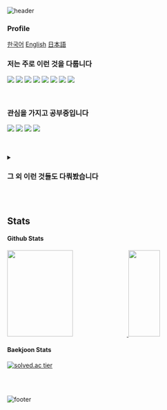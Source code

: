 ![header](https://capsule-render.vercel.app/api?type=waving&color=gradient&height=300&section=header&text=Chanho.Kim%20&fontSize=90&descAlign=50)

### Profile
[한국어](https://github.com/ifNotErrorRun/ifNotErrorRun/blob/main/README.md)
[English](https://github.com/ifNotErrorRun/ifNotErrorRun/blob/main/README_en.md)
[日本語](https://github.com/ifNotErrorRun/ifNotErrorRun/blob/main/README_jp.md)


### 저는 주로 이런 것을 다룹니다
<p align="left">
  <img src="https://img.shields.io/badge/TypeScript-007ACC?style=for-the-badge&logo=typescript&logoColor=white" />
  <img src="https://img.shields.io/badge/React-20232A?style=for-the-badge&logo=react&logoColor=61DAFB" />
  <img src="https://img.shields.io/badge/Next.js-000?logo=nextdotjs&logoColor=fff&style=for-the-badge" />
  <img src="https://img.shields.io/badge/Vue.js-35495E?style=for-the-badge&logo=vue.js&logoColor=4FC08D" />
  <img src="https://img.shields.io/badge/Java-ED8B00?style=for-the-badge&logo=openjdk&logoColor=white" />
  <img src="https://img.shields.io/badge/Spring-6DB33F?style=for-the-badge&logo=spring&logoColor=white" />
  <img src="https://img.shields.io/badge/MySQL-005C84?style=for-the-badge&logo=mysql&logoColor=white" />
  <img src="https://img.shields.io/badge/docker-%230db7ed.svg?style=for-the-badge&logo=docker&logoColor=white" />
</p>
<br />
  
### 관심을 가지고 공부중입니다
<p align="left">
  <img src="https://img.shields.io/badge/Kotlin-0095D5?&style=for-the-badge&logo=kotlin&logoColor=white" />
  <img src="https://img.shields.io/badge/MongoDB-4EA94B?style=for-the-badge&logo=mongodb&logoColor=white" />
  <img src="https://img.shields.io/badge/PostgreSQL-316192?style=for-the-badge&logo=postgresql&logoColor=white" />
  <img src="https://img.shields.io/badge/kubernetes-%23326ce5.svg?style=for-the-badge&logo=kubernetes&logoColor=white" />
</p>

  <br />
  <br />
<details>
  <summary><h3>그 외 이런 것들도 다뤄봤습니다</h3></summary>
  
  <h4>Web</h4>
  <div>
    <img src="https://img.shields.io/badge/HTML5-E34F26?style=for-the-badge&logo=html5&logoColor=white" />
    <img src="https://img.shields.io/badge/CSS3-1572B6?style=for-the-badge&logo=css3&logoColor=white" />
    <img src="https://img.shields.io/badge/JavaScript-F7DF1E?style=for-the-badge&logo=JavaScript&logoColor=white" />
    <img src="https://img.shields.io/badge/Tailwind_CSS-38B2AC?style=for-the-badge&logo=tailwind-css&logoColor=white" />
    <img src="https://img.shields.io/badge/Markdown-000000?style=for-the-badge&logo=markdown&logoColor=white" />
  </div>
  
  <h4>Database</h4>
  <div>
    <img src="https://img.shields.io/badge/redis-%23DD0031.svg?&style=for-the-badge&logo=redis&logoColor=white" />
    <img src="https://img.shields.io/badge/Elastic_Search-005571?style=for-the-badge&logo=elasticsearch&logoColor=white" />
    
  </div>

  <h4>IDE</h4>
  <div>
    <img src="https://img.shields.io/badge/IntelliJ_IDEA-000000.svg?style=for-the-badge&logo=intellij-idea&logoColor=white" />
    <img src="https://img.shields.io/badge/Visual_Studio_Code-0078D4?style=for-the-badge&logo=visual%20studio%20code&logoColor=white" />
  </div>
  
  <h4>Tool</h4>
  <div>
    <img src="https://img.shields.io/badge/prettier-1A2C34?style=for-the-badge&logo=prettier&logoColor=F7BA3E" />
    <img src="https://img.shields.io/badge/Postman-FF6C37?style=for-the-badge&logo=postman&logoColor=white" />
    <img src="https://img.shields.io/badge/Slack-4A154B?style=for-the-badge&logo=slack&logoColor=white" />
    <img src="https://img.shields.io/badge/Jira-0052CC?style=for-the-badge&logo=Jira&logoColor=white" />
    <img src="https://img.shields.io/badge/confluence-%23172BF4.svg?style=for-the-badge&logo=confluence&logoColor=white" />
  </div>
</details>

<br />
<br />

## Stats
#### Github Stats
<a href="https://github.com/anuraghazra/github-readme-stats">
  <img src="https://github-readme-stats.vercel.app/api?username=ifNotErrorRun&hide=contribs&theme=vue" height="200px" width="55%" />
</a>
<a href="https://github.com/anuraghazra/github-readme-stats">
  <img src="https://github-readme-stats.vercel.app/api/top-langs/?username=ifNotErrorRun&layout=compact&theme=vue" height="200px" width="38%" />
</a>

#### Baekjoon Stats
[![solved.ac tier](http://mazassumnida.wtf/api/v2/generate_badge?boj=less3rpanda)](https://solved.ac/less3rpanda)

<br />
<br />

![footer](https://capsule-render.vercel.app/api?type=waving&color=gradient&height=150&section=footer)
